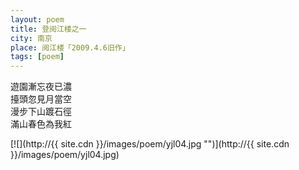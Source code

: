 ```yaml
---
layout: poem
title: 登阅江楼之一
city: 南京
place: 阅江楼「2009.4.6旧作」
tags: [poem]
---
```


遊園漸忘夜已濃  
擡頭忽見月當空  
漫步下山踱石徑  
滿山春色為我紅  

[![](http://{{ site.cdn }}/images/poem/yjl04.jpg "")](http://{{ site.cdn }}/images/poem/yjl04.jpg)
